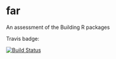 # far
An assessment of the Building R packages

Travis badge:

[![Build Status](https://travis-ci.org/Yangzhichao95/far.svg?branch=master)](https://travis-ci.org/Yangzhichao95/far)
